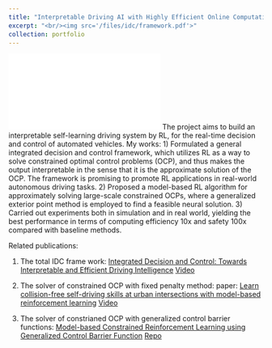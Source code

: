 ```yaml
---
title: "Interpretable Driving AI with Highly Efficient Online Computation and Self-evolution Ability"
excerpt: "<br/><img src='/files/idc/framework.pdf'>"
collection: portfolio
---
```

![fig](/files/idc/framework.pdf)
The project aims to build an interpretable self-learning driving system by RL, for the real-time decision and control of automated vehicles. My works: 1) Formulated a general integrated decision and control framework, which utilizes RL as a way to solve constrained optimal control problems (OCP), and thus makes the output interpretable in the sense that it is the approximate solution of the OCP. The framework is promising to promote RL applications in real-world autonomous driving tasks. 2) Proposed a model-based RL algorithm for approximately solving large-scale constrained OCPs, where a generalized exterior point method is employed to find a feasible neural solution. 3) Carried out experiments both in simulation and in real world, yielding the best performance in terms of computing efficiency 10x and safety 100x compared with baseline methods.

Related publications:
1. The total IDC frame work:
[Integrated Decision and Control: Towards Interpretable and Efficient Driving Intelligence](https://idthanm.github.io/publication/integrated/)
[Video](https://space.bilibili.com/363124977/channel/detail?cid=177421)

2. The solver of constrained OCP with fixed penalty method:
paper: [Learn collision-free self-driving skills at urban intersections with model-based reinforcement learning](https://idthanm.github.io/publication/idc_itsc/)
[Video](https://space.bilibili.com/363124977/channel/detail?cid=178813&ctype=0)

3. The solver of constrianed OCP with generalized control barrier functions:
[Model-based Constrained Reinforcement Learning using Generalized Control Barrier Function](https://mahaitongdae.github.io/publication/iros21)
[Repo](https://github.com/mahaitongdae/safe_exp_env)
 
